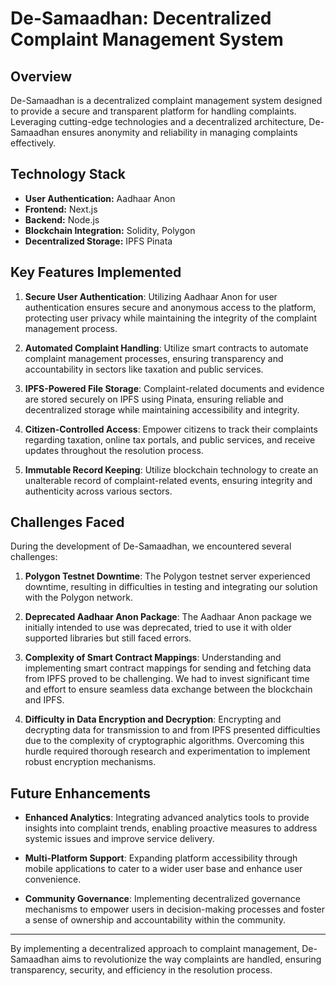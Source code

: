 # De-Samaadhan: Decentralized Complaint Management System

## Overview
De-Samaadhan is a decentralized complaint management system designed to provide a secure and transparent platform for handling complaints. Leveraging cutting-edge technologies and a decentralized architecture, De-Samaadhan ensures anonymity and reliability in managing complaints effectively.

## Technology Stack
- **User Authentication:** Aadhaar Anon
- **Frontend:** Next.js
- **Backend:** Node.js
- **Blockchain Integration:** Solidity, Polygon
- **Decentralized Storage:** IPFS Pinata

## Key Features Implemented
1) **Secure User Authentication**: Utilizing Aadhaar Anon for user authentication ensures secure and anonymous access to the platform, protecting user privacy while maintaining the integrity of the complaint management process.

2) **Automated Complaint Handling**: Utilize smart contracts to automate complaint management processes, ensuring transparency and accountability in sectors like taxation and public services.

3) **IPFS-Powered File Storage**: Complaint-related documents and evidence are stored securely on IPFS using Pinata, ensuring reliable and decentralized storage while maintaining accessibility and integrity.

4) **Citizen-Controlled Access**: Empower citizens to track their complaints regarding taxation, online tax portals, and public services, and receive updates throughout the resolution process.

5) **Immutable Record Keeping**: Utilize blockchain technology to create an unalterable record of complaint-related events, ensuring integrity and authenticity across various sectors.


## Challenges Faced

During the development of De-Samaadhan, we encountered several challenges:

1) **Polygon Testnet Downtime**: The Polygon testnet server experienced downtime, resulting in difficulties in testing and integrating our solution with the Polygon network.

2) **Deprecated Aadhaar Anon Package**: The Aadhaar Anon package we initially intended to use was deprecated, tried to use it with older supported libraries but still faced errors.

3) **Complexity of Smart Contract Mappings**: Understanding and implementing smart contract mappings for sending and fetching data from IPFS proved to be challenging. We had to invest significant time and effort to ensure seamless data exchange between the blockchain and IPFS.

4) **Difficulty in Data Encryption and Decryption**: Encrypting and decrypting data for transmission to and from IPFS presented difficulties due to the complexity of cryptographic algorithms. Overcoming this hurdle required thorough research and experimentation to implement robust encryption mechanisms.


## Future Enhancements

  
- **Enhanced Analytics**: Integrating advanced analytics tools to provide insights into complaint trends, enabling proactive measures to address systemic issues and improve service delivery.

- **Multi-Platform Support**: Expanding platform accessibility through mobile applications to cater to a wider user base and enhance user convenience.

- **Community Governance**: Implementing decentralized governance mechanisms to empower users in decision-making processes and foster a sense of ownership and accountability within the community.

---
By implementing a decentralized approach to complaint management, De-Samaadhan aims to revolutionize the way complaints are handled, ensuring transparency, security, and efficiency in the resolution process.
